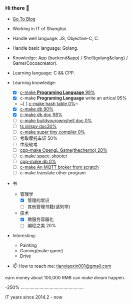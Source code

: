 ### Hi there 👋

+ [Go To Blog](https://shaohung001.github.io)
+ Working in IT of Shanghai.
+ Handle well language: JS, Objective-C, C.
+ Handle basic language: Golang.
+ Knowledge: App (backend&app) / Shell(golang&clang) / Game(Cocoacreator).
+ Learning language: C && CPP.
+ Learning knowledge: 
  - [x] [c-make **Programing Language** 99%](http://www.buildyourownlisp.com/)
  - [x] c-make **Programing Language** write an artical 95%
  - ~[ ] [c-make hash table 0%](https://github.com/jamesroutley/write-a-hash-table)~
  - [x] [c-make db 90%](https://cstack.github.io/db_tutorial/)
  - [x] [c-make db doc 98%](https://github.com/akerdi/buildyourownsqlite)
  - [ ] [c-make buildyourownshell doc 0%](https://github.com/akerdi/buildyourownshell)
  - [ ] [ts jslispy doc30%](https://github.com/akerdi/jslispy)
  - [ ] [c-make super tiny compiler 0%](https://github.com/akerdi/super-tiny-compiler)
  - [ ] 考取摩托车证 50%
  - [ ] 中级软考
  - [ ] [cpp-make OpengL Game(thecherno) 20%](https://www.bilibili.com/medialist/play/watchlater/BV1MJ411u7Bc)
  - [ ] [c-make space-shooter](https://github.com/tsherif/space-shooter.c)
  - [ ] [cpp-make db 0%](http://codecapsule.com/2012/11/07/ikvs-implementing-a-key-value-store-table-of-contents/)
  - [ ] [c-make An MQTT broker from scratch](https://codepr.github.io/posts/sol-mqtt-broker/)
  - [ ] c-make translate other program

+ 书
  + 管理学
    - [x] 管理的常识
    - [ ] 其他管理书籍(请列举)
  + 技术
    - [x] 微服务容器化
    - [ ] 编程之美 20%

+ Interesting:
  + Painting
  + Gaming(make game)
  + Drive

+ 📫 How to reach me: tianxiaoxin001@gmail.com

<!-- + ⚡ Fun fact: I like girls, I want to have more gf(if I become rich), But I like my littleshuai best. -->

  earn money about 100,000 RMB can make dream happen.
  
  -250% ..................................................

IT years since 2014.2 - now

